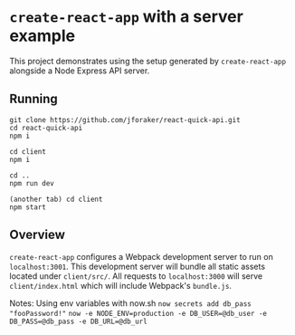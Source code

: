 # `create-react-app` with a server example


This project demonstrates using the setup generated by `create-react-app` alongside a Node Express API server.


## Running

```
git clone https://github.com/jforaker/react-quick-api.git
cd react-quick-api
npm i

cd client
npm i

cd ..
npm run dev

(another tab) cd client
npm start
```

## Overview

`create-react-app` configures a Webpack development server to run on `localhost:3001`. This development server will bundle all static assets located under `client/src/`. All requests to `localhost:3000` will serve `client/index.html` which will include Webpack's `bundle.js`.

Notes:
Using env variables with now.sh
`now secrets add db_pass "fooPassword!"`
`now -e NODE_ENV=production -e DB_USER=@db_user -e DB_PASS=@db_pass -e DB_URL=@db_url`
